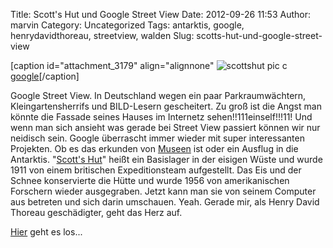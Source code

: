 Title: Scott's Hut und Google Street View
Date: 2012-09-26 11:53
Author: marvin
Category: Uncategorized
Tags: antarktis, google, henrydavidthoreau, streetview, walden
Slug: scotts-hut-und-google-street-view

[caption id="attachment\_3179" align="alignnone"
![scottshut]({filename}/images/scottshut.jpg)
pic c
[google](http://www.google.com/intl/en/culturalinstitute/worldwonders/scotts-hut/#ql=4)[/caption]

Google Street View. In Deutschland wegen ein paar Parkraumwächtern,
Kleingartensherrifs und BILD-Lesern gescheitert. Zu groß ist die Angst
man könnte die Fassade seines Hauses im Internetz
sehen!!111einself!!!11! Und wenn man sich ansieht was gerade bei Street
View passiert können wir nur neidisch sein. Google überrascht immer
wieder mit super interessanten Projekten. Ob es das erkunden von
[Museen](http://www.googleartproject.com/de/) ist oder ein Ausflug in
die Antarktis. "[Scott's Hut](http://en.wikipedia.org/wiki/Scott's_Hut)"
heißt ein Basislager in der eisigen Wüste und wurde 1911 von einem
britischen Expeditionsteam aufgestellt. Das Eis und der Schnee
konservierte die Hütte und wurde 1956 von amerikanischen Forschern
wieder ausgegraben. Jetzt kann man sie von seinem Computer aus betreten
und sich darin umschauen. Yeah. Gerade mir, als Henry David Thoreau
geschädigter, geht das Herz auf.

[Hier](http://www.google.com/intl/en/culturalinstitute/worldwonders/scotts-hut/#ql=4)
geht es los...

